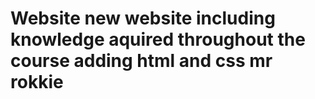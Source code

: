 # Website new website including knowledge aquired throughout the course adding html and css mr rokkie